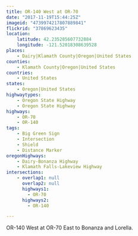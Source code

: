 ```yaml
---
title: OR-140 West at OR-70
date: "2017-11-19T15:44:25Z"
imageid: "4739974217807889841"
flickrid: "37869623435"
location:
    latitude: 42.235285607732884
    longitude: -121.52018308639528
places:
    - Dairy|Klamath County|Oregon|United States
counties:
    - Klamath County|Oregon|United States
countries:
    - United States
states:
    - Oregon|United States
highwaytypes:
    - Oregon State Highway
    - Oregon State Highway
highways:
    - OR-70
    - OR-140
tags:
    - Big Green Sign
    - Intersection
    - Shield
    - Distance Marker
oregonHighways:
    - Dairy-Bonanza Highway
    - Klamath Falls-Lakeview Highway
intersections:
    - overlap1: null
      overlap2: null
      highways1:
        - OR-70
      highways2:
        - OR-140

---
```

OR-140 West at OR-70 East to Bonanza and Lorella.